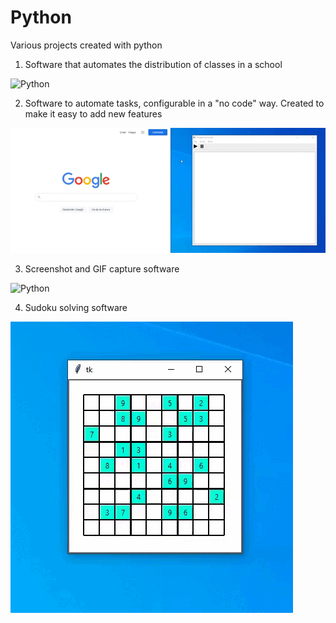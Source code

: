 # Python
Various projects created with python

1) Software that automates the distribution of classes in a school

![Python](projects/ClassDistribution.gif )


2) Software to automate tasks, configurable in a "no code" way. Created to make it easy to add new features

![Python](projects/LowCode.gif)


3) Screenshot and GIF capture software

![Python](projects/Screen_Recorder.gif)


4) Sudoku solving software

![Python](projects/Sudoku.gif)